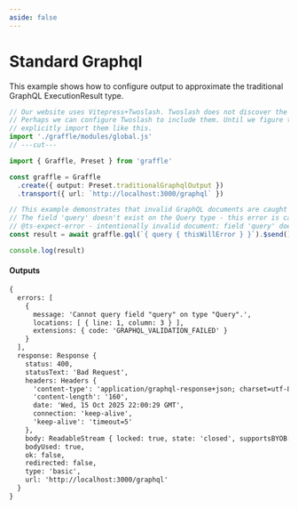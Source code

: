 ```yaml
---
aside: false
---
```


# Standard Graphql

This example shows how to configure output to approximate the traditional GraphQL ExecutionResult type.

<!-- dprint-ignore-start -->
```ts twoslash
// Our website uses Vitepress+Twoslash. Twoslash does not discover the generated Graffle modules.
// Perhaps we can configure Twoslash to include them. Until we figure that out, we have to
// explicitly import them like this.
import './graffle/modules/global.js'
// ---cut---

import { Graffle, Preset } from 'graffle'

const graffle = Graffle
  .create({ output: Preset.traditionalGraphqlOutput })
  .transport({ url: `http://localhost:3000/graphql` })

// This example demonstrates that invalid GraphQL documents are caught statically at compile-time.
// The field 'query' doesn't exist on the Query type - this error is caught before runtime.
// @ts-expect-error - intentionally invalid document: field 'query' doesn't exist on Query type
const result = await graffle.gql(`{ query { thisWillError } }`).$send()

console.log(result)
```
<!-- dprint-ignore-end -->

#### Outputs

<!-- dprint-ignore-start -->
```txt
{
  errors: [
    {
      message: 'Cannot query field "query" on type "Query".',
      locations: [ { line: 1, column: 3 } ],
      extensions: { code: 'GRAPHQL_VALIDATION_FAILED' }
    }
  ],
  response: Response {
    status: 400,
    statusText: 'Bad Request',
    headers: Headers {
      'content-type': 'application/graphql-response+json; charset=utf-8',
      'content-length': '160',
      date: 'Wed, 15 Oct 2025 22:00:29 GMT',
      connection: 'keep-alive',
      'keep-alive': 'timeout=5'
    },
    body: ReadableStream { locked: true, state: 'closed', supportsBYOB: true },
    bodyUsed: true,
    ok: false,
    redirected: false,
    type: 'basic',
    url: 'http://localhost:3000/graphql'
  }
}
```
<!-- dprint-ignore-end -->
